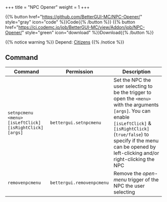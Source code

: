 +++
title = "NPC Opener"
weight = 1
+++

{{% button href="https://github.com/BetterGUI-MC/NPC-Opener/" style="gray" icon="code" %}}Code{{% /button %}} {{% button href="https://ci.codemc.io/job/BetterGUI-MC/view/Addon/job/NPC-Opener/" style="green" icon="download" %}}Download{{% /button %}}

{{% notice warning %}}
Depend: [Citizens](https://www.spigotmc.org/resources/citizens.13811/)
{{% /notice %}}

## Command
| Command | Permission | Description |
| --- | --- | --- |
| `setnpcmenu  <menu> [isLeftClick] [isRightClick] [args]` | `bettergui.setnpcmenu` | Set the NPC the user selecting to be the trigger to open the `<menu>` with the arguments `[args]`. You can enable `[isLeftClick]` & `[isRightClick]` (`true/false`) to specify if the menu can be opened by left-clicking and/or right-clicking the NPC |
| `removenpcmenu` | `bettergui.removenpcmenu` | Remove the *open-menu* trigger of the NPC the user selecting |
